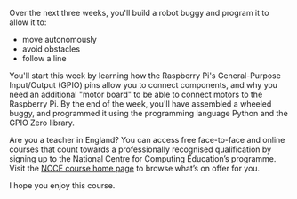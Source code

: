 Over the next three weeks, you'll build a robot buggy and program it to allow it to:

+ move autonomously
+ avoid obstacles
+ follow a line

You'll start this week by learning how the Raspberry Pi's General-Purpose Input/Output (GPIO) pins allow you to connect components, and why you need an additional "motor board" to be able to connect motors to the Raspberry Pi. By the end of the week, you'll have assembled a wheeled buggy, and programmed it using the programming language Python and the GPIO Zero library.

Are you a teacher in England? You can access free face-to-face and online courses that count towards a professionally recognised qualification by signing up to the National Centre for Computing Education’s programme. Visit the [NCCE course home page](https://teachcomputing.org/courses) to browse what’s on offer for you.


I hope you enjoy this course.
